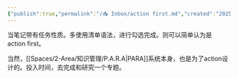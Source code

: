 ```yaml
---
{"publish":true,"permalink":"/📥 Inbox/action first.md","created":"2025-07-09","modified":"2025-07-09","published":"2025-07-10T00:45:03.427+08:00","cssclasses":""}
---
```



当笔记带有任务性质。多使用清单语法，进行勾选完成。则可以简单认为是 action first。

当然，[[Spaces/2-Area/知识管理/P.A.R.A\|PARA]]系统本身，也是为了action设计的。投入时间，去完成和研究一个专题。

